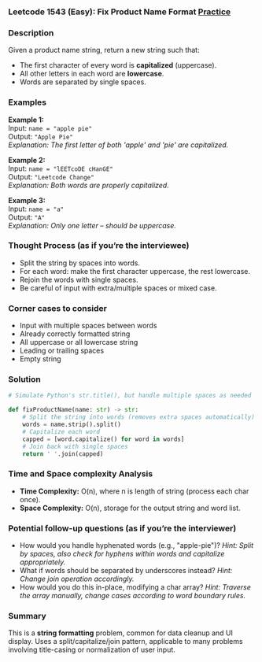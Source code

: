 ### Leetcode 1543 (Easy): Fix Product Name Format [Practice](https://leetcode.com/problems/fix-product-name-format)

### Description  
Given a product name string, return a new string such that:
- The first character of every word is **capitalized** (uppercase).
- All other letters in each word are **lowercase**.
- Words are separated by single spaces.

### Examples  

**Example 1:**  
Input: `name = "apple pie"`  
Output: `"Apple Pie"`  
*Explanation: The first letter of both 'apple' and 'pie' are capitalized.*

**Example 2:**  
Input: `name = "lEETcoDE cHanGE"`  
Output: `"Leetcode Change"`  
*Explanation: Both words are properly capitalized.*

**Example 3:**  
Input: `name = "a"`  
Output: `"A"`  
*Explanation: Only one letter – should be uppercase.*

### Thought Process (as if you’re the interviewee)  
- Split the string by spaces into words.
- For each word: make the first character uppercase, the rest lowercase.
- Rejoin the words with single spaces.
- Be careful of input with extra/multiple spaces or mixed case.

### Corner cases to consider  
- Input with multiple spaces between words
- Already correctly formatted string
- All uppercase or all lowercase string
- Leading or trailing spaces
- Empty string

### Solution

```python
# Simulate Python's str.title(), but handle multiple spaces as needed

def fixProductName(name: str) -> str:
    # Split the string into words (removes extra spaces automatically)
    words = name.strip().split()
    # Capitalize each word
    capped = [word.capitalize() for word in words]
    # Join back with single spaces
    return ' '.join(capped)
```

### Time and Space complexity Analysis  
- **Time Complexity:** O(n), where n is length of string (process each char once).
- **Space Complexity:** O(n), storage for the output string and word list.

### Potential follow-up questions (as if you’re the interviewer)  
- How would you handle hyphenated words (e.g., "apple-pie")?
  *Hint: Split by spaces, also check for hyphens within words and capitalize appropriately.*
- What if words should be separated by underscores instead?
  *Hint: Change join operation accordingly.*
- How would you do this in-place, modifying a char array?
  *Hint: Traverse the array manually, change cases according to word boundary rules.*

### Summary
This is a **string formatting** problem, common for data cleanup and UI display. Uses a split/capitalize/join pattern, applicable to many problems involving title-casing or normalization of user input.
